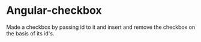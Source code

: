 # Angular-checkbox
Made a checkbox by passing id to it and insert and remove the checkbox on the basis of its id's.
